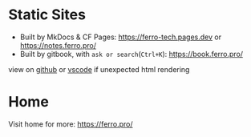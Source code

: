 # Static Sites
- Built by MkDocs & CF Pages: https://ferro-tech.pages.dev or https://notes.ferro.pro/  
- Built by gitbook, with `ask or search`(`Ctrl+K`): https://book.ferro.pro/

view on [github](https://github.com/fzinfz/book) or [vscode](https://github1s.com/fzinfz/book) if unexpected html rendering

# Home
Visit home for more: https://ferro.pro/

